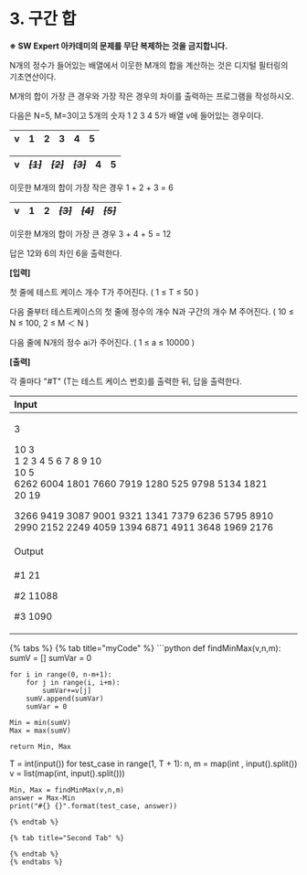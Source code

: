 # 3. 구간 합

**※ SW Expert 아카데미의 문제를 무단 복제하는 것을 금지합니다.**  
  
  
N개의 정수가 들어있는 배열에서 이웃한 M개의 합을 계산하는 것은 디지털 필터링의 기초연산이다.  
  
M개의 합이 가장 큰 경우와 가장 작은 경우의 차이를 출력하는 프로그램을 작성하시오.  
 

다음은 N=5, M=3이고 5개의 숫자 1 2 3 4 5가 배열 v에 들어있는 경우이다.  
 

| v | 1 | 2 | 3 | 4 | 5 |
| :---: | :---: | :---: | :---: | :---: | :---: |


| v | ~~_**\[1\]**_~~ | ~~_**\[2\]**_~~ | ~~_**\[3\]**_~~ | 4 | 5 |
| :---: | :---: | :---: | :---: | :---: | :---: |


  
이웃한 M개의 합이 가장 작은 경우 1 + 2 + 3 = 6  
 

| v | 1 | 2 | ~~_**\[3\]**_~~ | ~~_**\[4\]**_~~ | ~~_**\[5\]**_~~ |
| :---: | :---: | :---: | :---: | :---: | :---: |


  
이웃한 M개의 합이 가장 큰 경우 3 + 4 + 5 = 12  


답은 12와 6의 차인 6을 출력한다. 



**\[입력\]**  
 

첫 줄에 테스트 케이스 개수 T가 주어진다.  \( 1 ≤ T ≤ 50 \)  


다음 줄부터 테스트케이스의 첫 줄에 정수의 개수 N과 구간의 개수 M 주어진다. \( 10 ≤ N ≤ 100,  2 ≤ M ＜ N \)  


다음 줄에 N개의 정수 ai가 주어진다. \( 1 ≤ a ≤ 10000 \)

**\[출력\]**  
 

각 줄마다 "\#T" \(T는 테스트 케이스 번호\)를 출력한 뒤, 답을 출력한다.

<table>
  <thead>
    <tr>
      <th style="text-align:left">Input</th>
    </tr>
  </thead>
  <tbody>
    <tr>
      <td style="text-align:left">
        <p>3</p>
        <p>10 3
          <br />1 2 3 4 5 6 7 8 9 10
          <br />10 5
          <br />6262 6004 1801 7660 7919 1280 525 9798 5134 1821
          <br />20 19</p>
        <p>3266 9419 3087 9001 9321 1341 7379 6236 5795 8910 2990 2152 2249 4059
          1394 6871 4911 3648 1969 2176</p>
      </td>
    </tr>
    <tr>
      <td style="text-align:left">Output</td>
    </tr>
    <tr>
      <td style="text-align:left">
        <p>#1 21</p>
        <p>#2 11088</p>
        <p>#3 1090</p>
      </td>
    </tr>
  </tbody>
</table>{% tabs %}
{% tab title="myCode" %}
```python
def findMinMax(v,n,m):
	sumV = []
	sumVar = 0

	for i in range(0, n-m+1):
		for j in range(i, i+m):
			sumVar+=v[j]
		sumV.append(sumVar)
		sumVar = 0

	Min = min(sumV)
	Max = max(sumV)

	return Min, Max
    
    
T = int(input())
for test_case in range(1, T + 1):
	n, m = map(int , input().split())
	v = list(map(int, input().split()))

	Min, Max = findMinMax(v,n,m)
	answer = Max-Min
	print("#{} {}".format(test_case, answer))
```
{% endtab %}

{% tab title="Second Tab" %}

{% endtab %}
{% endtabs %}

